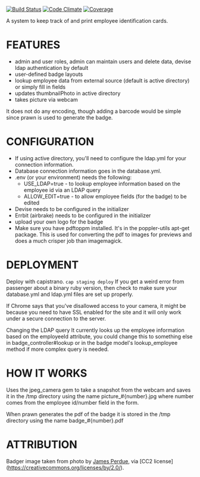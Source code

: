 [![Build Status](https://travis-ci.org/KPB-US/badgeulator.svg?branch=master)](https://travis-ci.org/KPB-US/badgeulator)
[![Code Climate](https://codeclimate.com/github/KPB-US/badgeulator/badges/gpa.svg)](https://codeclimate.com/github/KPB-US/badgeulator) [![Coverage](https://codeclimate.com/github/KPB-US/badgeulator/badges/coverage.svg)](https://codeclimate.com/github/KPB-US/badgeulator)

A system to keep track of and print employee identification cards.  

# FEATURES

- admin and user roles, admin can maintain users and delete data, devise ldap authentication by default
- user-defined badge layouts
- lookup employee data from external source (default is active directory) or simply fill in fields
- updates thumbnailPhoto in active directory
- takes picture via webcam

It does not do any encoding, though adding a barcode would be simple since prawn is used to generate the badge.

# CONFIGURATION

- If using active directory, you'll need to configure the ldap.yml for your connection information.
- Database connection information goes in the database.yml.
- .env (or your environment) needs the following:
  - USE_LDAP=true - to lookup employee information based on the employee id via an LDAP query
  - ALLOW_EDIT=true - to allow employee fields (for the badge) to be edited
- Devise needs to be configured in the initializer
- Errbit (airbrake) needs to be configured in the initializer
- upload your own logo for the badge
- Make sure you have pdftoppm installed.  It's in the poppler-utils apt-get package.  This is used for
converting the pdf to images for previews and does a much crisper job than imagemagick.

# DEPLOYMENT

Deploy with capistrano.  `cap staging deploy`
If you get a weird error from passenger about a binary ruby version, then check to make sure your database.yml and ldap.yml files are set up properly.

If Chrome says that you've disallowed access to your camera, it might be because you need to have SSL enabled for the site and it will only work under a secure connection to the server.

Changing the LDAP query
It currently looks up the employee information based on the employeeId attribute, you could change this to something else in badge_controller#lookup or in the badge model's lookup_employee method if more complex query is needed.

# HOW IT WORKS

Uses the jpeg_camera gem to take a snapshot from the webcam and saves it in the /tmp directory using the name picture_#{number}.jpg where number comes from the employee id/number field in the form.

When prawn generates the pdf of the badge it is stored in the /tmp directory using the name badge_#{number}.pdf

# ATTRIBUTION

Badger image taken from photo by [James Perdue](https://www.flickr.com/photos/rvguy/3860650150), via [CC2 license] (https://creativecommons.org/licenses/by/2.0/).
